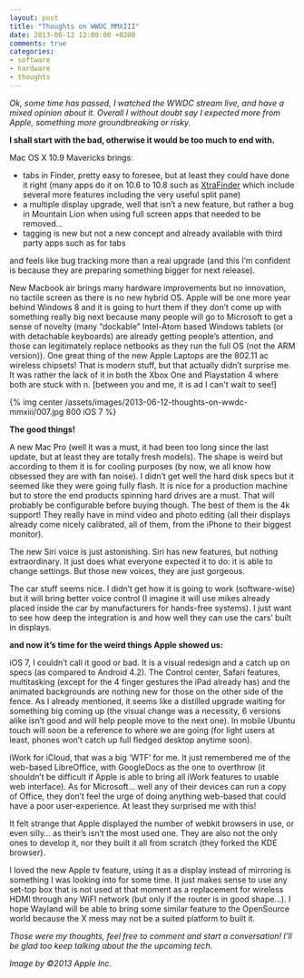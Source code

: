 ```yaml
---
layout: post
title: "Thoughts on WWDC MMXIII"
date: 2013-06-12 12:00:00 +0200
comments: true
categories: 
- software
- hardware
- thoughts
---
```


*Ok, some time has passed, I watched the WWDC stream live, and have a mixed opinion about it. Overall I without doubt say I expected more from Apple, something more groundbreaking or risky.*

**I shall start with the bad, otherwise it would be too much to end with.**

Mac OS X 10.9 Mavericks brings:

  * tabs in Finder, pretty easy to foresee, but at least they could have done it right (many apps do it on 10.6 to 10.8 such as [XtraFinder](http://www.trankynam.com/xtrafinder/) which include several more features including the very useful split pane)
  * a multiple display upgrade, well that isn’t a new feature, but rather a bug in Mountain Lion when using full screen apps that needed to be removed...
  * tagging is new but not a new concept and already available with third party apps such as for tabs

and feels like bug tracking more than a real upgrade (and this I’m confident is because they are preparing something bigger for next release).

New Macbook air brings many hardware improvements but no innovation, no tactile screen as there is no new hybrid OS. Apple will be one more year behind Windows 8 and it is going to hurt them if they don’t come up with something really big next because many people will go to Microsoft to get a sense of novelty (many “dockable” Intel-Atom based Windows tablets (or with detachable keyboards) are already getting people’s attention, and those can legitimately replace netbooks as they run the full OS (not the ARM version)).
One great thing of the new Apple Laptops are the 802.11 ac wireless chipsets! That is modern stuff, but that actually didn’t surprise me. It was rather the lack of it in both the Xbox One and Playstation 4 where both are stuck with n. [between you and me, it is ad I can't wait to see!]

{% img center /assets/images/2013-06-12-thoughts-on-wwdc-mmxiii/007.jpg 800 iOS 7 %}

**The good things!**

A new Mac Pro (well it was a must, it had been too long since the last update, but at least they are totally fresh models). The shape is weird but according to them it is for cooling purposes (by now, we all know how obsessed they are with fan noise). I didn’t get well the hard disk specs but it seemed like they were going fully flash. It is nice for a production machine but to store the end products spinning hard drives are a must. That will probably be configurable before buying though. The best of them is the 4k support! They really have in mind video and photo editing (all their displays already come nicely calibrated, all of them, from the iPhone to their biggest monitor).

The new Siri voice is just astonishing. Siri has new features, but nothing extraordinary. It just does what everyone expected it to do: it is able to change settings. But those new voices, they are just gorgeous.

The car stuff seems nice. I didn’t get how it is going to work (software-wise) but it will bring better voice control (I imagine it will use mikes already placed inside the car by manufacturers for hands-free systems). I just want to see how deep the integration is and how well they can use the cars’ built in displays.

**and now it’s time for the weird things Apple showed us:**

iOS 7, I couldn’t call it good or bad. It is a visual redesign and a catch up on specs (as compared to Android 4.2). The Control center, Safari features, multitasking (except for the 4 finger gestures the iPad already has) and the animated backgrounds are nothing new for those on the other side of the fence. As I already mentioned, it seems like a distilled upgrade waiting for something big coming up (the visual change was a necessity, 6 versions alike isn’t good and will help people move to the next one). In mobile Ubuntu touch will soon be a reference to where we are going (for light users at least, phones won’t catch up full fledged desktop anytime soon).

iWork for iCloud, that was a big ‘WTF’ for me. It just remembered me of the web-based LibreOffice, with GoogleDocs as the one to overthrow (it shouldn’t be difficult if Apple is able to bring all iWork features to usable web interface). As for Microsoft… well any of their devices can run a copy of Office, they don’t feel the urge of doing anything web-based that could have a poor user-experience. At least they surprised me with this!

It felt strange that Apple displayed the number of webkit browsers in use, or even silly… as their’s isn’t the most used one. They are also not the only ones to develop it, nor they built it all from scratch (they forked the KDE browser).

I loved the new Apple tv feature, using it as a display instead of mirroring is something I was looking into for some time. It just makes sense to use any set-top box that is not used at that moment as a replacement for wireless HDMI through any WiFI network (but only if the router is in good shape…). I hope Wayland will be able to bring some similar feature to the OpenSource world because the X mess may not be a suited platform to built it.

*Those were my thoughts, feel free to comment and start a conversation! I’ll be glad too keep talking about the the upcoming tech.*


*Image by ©2013 Apple Inc.*
